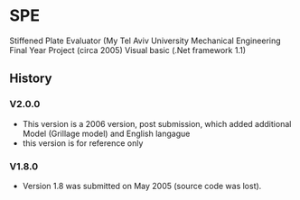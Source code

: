 # SPE
Stiffened Plate Evaluator (My Tel Aviv University Mechanical Engineering  Final Year Project (circa 2005)
Visual basic (.Net framework 1.1)


## History

### V2.0.0
- This version is a 2006 version, post submission, which added additional Model (Grillage model) and English  langague
- this version is for reference only

### V1.8.0
- Version 1.8 was submitted on May 2005 (source code was lost).
